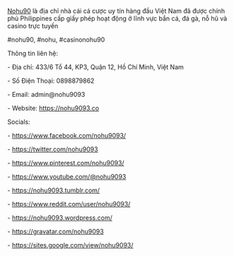 <p><a href="https://nohu9093.co">Nohu90</a> là địa chỉ nhà cái cá cược uy tín hàng đầu Việt Nam đã được chính phủ Philippines cấp giấy phép hoạt động ở lĩnh vực bắn cá, đá gà, nỗ hũ và casino trực tuyến<p>
<p>#nohu90, #nohu, #casinonohu90<p>
<p>Thông tin liên hệ:<p>
<p>- Địa chỉ: 433/6 Tổ 44, KP3, Quận 12, Hồ Chí Minh, Việt Nam<p>
<p>- Số Điện Thoại: 0898879862<p>
<p>- Email: admin@nohu9093<p>
<p>- Website: <a href="https://nohu9093.co">https://nohu9093.co</a><p>
<p>Socials:<p>
<p>- <a href="https://www.facebook.com/nohu9093/">https://www.facebook.com/nohu9093/</a><p>
<p>- <a href="https://twitter.com/nohu9093">https://twitter.com/nohu9093</a><p>
<p>- <a href="https://www.pinterest.com/nohu9093/">https://www.pinterest.com/nohu9093/</a><p>
<p>- <a href="https://www.youtube.com/@nohu9093">https://www.youtube.com/@nohu9093</a><p>
<p>- <a href="https://nohu9093.tumblr.com/">https://nohu9093.tumblr.com/</a><p>
<p>- <a href="https://www.reddit.com/user/nohu9093/">https://www.reddit.com/user/nohu9093/</a><p>
<p>- <a href="https://nohu9093.wordpress.com/">https://nohu9093.wordpress.com/</a><p>
<p>- <a href="https://gravatar.com/nohu9093">https://gravatar.com/nohu9093</a><p>
<p>- <a href="https://sites.google.com/view/nohu9093/">https://sites.google.com/view/nohu9093/</a><p>